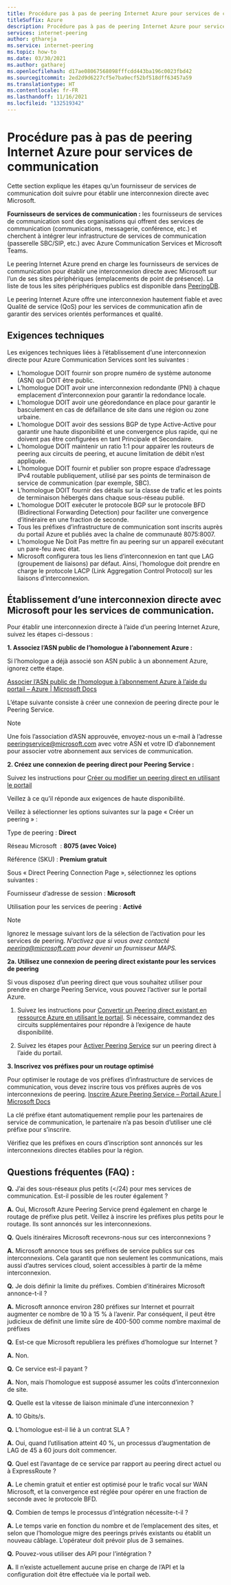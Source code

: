 ```yaml
---
title: Procédure pas à pas de peering Internet Azure pour services de communication
titleSuffix: Azure
description: Procédure pas à pas de peering Internet Azure pour services de communication
services: internet-peering
author: gthareja
ms.service: internet-peering
ms.topic: how-to
ms.date: 03/30/2021
ms.author: gatharej
ms.openlocfilehash: d17ae08067568098fffcdd443ba196c0023fbd42
ms.sourcegitcommit: 2ed2d9d6227cf5e7ba9ecf52bf518dff63457a59
ms.translationtype: HT
ms.contentlocale: fr-FR
ms.lasthandoff: 11/16/2021
ms.locfileid: "132519342"
---
```

# <a name="azure-internet-peering-for-communications-services-walkthrough"></a>Procédure pas à pas de peering Internet Azure pour services de communication

Cette section explique les étapes qu’un fournisseur de services de communication doit suivre pour établir une interconnexion directe avec Microsoft.

**Fournisseurs de services de communication :** les fournisseurs de services de communication sont des organisations qui offrent des services de communication (communications, messagerie, conférence, etc.) et cherchent à intégrer leur infrastructure de services de communication (passerelle SBC/SIP, etc.) avec Azure Communication Services et Microsoft Teams. 

Le peering Internet Azure prend en charge les fournisseurs de services de communication pour établir une interconnexion directe avec Microsoft sur l’un de ses sites périphériques (emplacements de point de présence). La liste de tous les sites périphériques publics est disponible dans [PeeringDB](https://www.peeringdb.com/net/694).

Le peering Internet Azure offre une interconnexion hautement fiable et avec Qualité de service (QoS) pour les services de communication afin de garantir des services orientés performances et qualité.

## <a name="technical-requirements"></a>Exigences techniques
Les exigences techniques liées à l’établissement d’une interconnexion directe pour Azure Communication Services sont les suivantes :
-   L’homologue DOIT fournir son propre numéro de système autonome (ASN) qui DOIT être public.
-   L’homologue DOIT avoir une interconnexion redondante (PNI) à chaque emplacement d’interconnexion pour garantir la redondance locale.
-   L’homologue DOIT avoir une géoredondance en place pour garantir le basculement en cas de défaillance de site dans une région ou zone urbaine.
-   L’homologue DOIT avoir des sessions BGP de type Active-Active pour garantir une haute disponibilité et une convergence plus rapide, qui ne doivent pas être configurées en tant Principale et Secondaire.
-   L’homologue DOIT maintenir un ratio 1:1 pour appairer les routeurs de peering aux circuits de peering, et aucune limitation de débit n’est appliquée.
-   L’homologue DOIT fournir et publier son propre espace d’adressage IPv4 routable publiquement, utilisé par ses points de terminaison de service de communication (par exemple, SBC). 
-   L’homologue DOIT fournir des détails sur la classe de trafic et les points de terminaison hébergés dans chaque sous-réseau publié. 
-   L’homologue DOIT exécuter le protocole BGP sur le protocole BFD (Bidirectional Forwarding Detection) pour faciliter une convergence d’itinéraire en une fraction de seconde.
-   Tous les préfixes d’infrastructure de communication sont inscrits auprès du portail Azure et publiés avec la chaîne de communauté 8075:8007.
-   L’homologue Ne Doit Pas mettre fin au peering sur un appareil exécutant un pare-feu avec état. 
-   Microsoft configurera tous les liens d’interconnexion en tant que LAG (groupement de liaisons) par défaut. Ainsi, l’homologue doit prendre en charge le protocole LACP (Link Aggregation Control Protocol) sur les liaisons d’interconnexion.

## <a name="establishing-direct-interconnect-with-microsoft-for-communications-services"></a>Établissement d’une interconnexion directe avec Microsoft pour les services de communication.

Pour établir une interconnexion directe à l’aide d’un peering Internet Azure, suivez les étapes ci-dessous :

**1. Associez l’ASN public de l’homologue à l’abonnement Azure :**

Si l’homologue a déjà associé son ASN public à un abonnement Azure, ignorez cette étape.

[Associer l’ASN public de l’homologue à l’abonnement Azure à l’aide du portail – Azure | Microsoft Docs](./howto-subscription-association-portal.md)

L’étape suivante consiste à créer une connexion de peering directe pour le Peering Service.

> [!NOTE]
> Une fois l’association d’ASN approuvée, envoyez-nous un e-mail à l’adresse peeringservice@microsoft.com avec votre ASN et votre ID d’abonnement pour associer votre abonnement aux services de communication. 

**2. Créez une connexion de peering direct pour Peering Service :**

Suivez les instructions pour [Créer ou modifier un peering direct en utilisant le portail](./howto-direct-portal.md)

Veillez à ce qu’il réponde aux exigences de haute disponibilité.

Veillez à sélectionner les options suivantes sur la page « Créer un peering » :

Type de peering : **Direct**

Réseau Microsoft  : **8075 (avec Voice)**

Référence (SKU) : **Premium gratuit**


Sous « Direct Peering Connection Page », sélectionnez les options suivantes :

Fournisseur d’adresse de session : **Microsoft**

Utilisation pour les services de peering : **Activé**

> [!NOTE] 
> Ignorez le message suivant lors de la sélection de l’activation pour les services de peering.
> *N’activez que si vous avez contacté peering@microsoft.com pour devenir un fournisseur MAPS.*


  **2a. Utilisez une connexion de peering direct existante pour les services de peering**

Si vous disposez d’un peering direct que vous souhaitez utiliser pour prendre en charge Peering Service, vous pouvez l’activer sur le portail Azure.
1.  Suivez les instructions pour [Convertir un Peering direct existant en ressource Azure en utilisant le portail](./howto-legacy-direct-portal.md).
Si nécessaire, commandez des circuits supplémentaires pour répondre à l’exigence de haute disponibilité.

2.  Suivez les étapes pour [Activer Peering Service](./howto-peering-service-portal.md) sur un peering direct à l’aide du portail.




**3. Inscrivez vos préfixes pour un routage optimisé**

Pour optimiser le routage de vos préfixes d’infrastructure de services de communication, vous devez inscrire tous vos préfixes auprès de vos interconnexions de peering.
[Inscrire Azure Peering Service – Portail Azure | Microsoft Docs](../peering-service/azure-portal.md)

La clé préfixe étant automatiquement remplie pour les partenaires de service de communication, le partenaire n’a pas besoin d’utiliser une clé préfixe pour s’inscrire. 

Vérifiez que les préfixes en cours d’inscription sont annoncés sur les interconnexions directes établies pour la région.


## <a name="faqs"></a>Questions fréquentes (FAQ) :

**Q.**  J’ai des sous-réseaux plus petits (</24) pour mes services de communication. Est-il possible de les router également ?

**A.**  Oui, Microsoft Azure Peering Service prend également en charge le routage de préfixe plus petit. Veillez à inscrire les préfixes plus petits pour le routage. Ils sont annoncés sur les interconnexions.

**Q.**  Quels itinéraires Microsoft recevrons-nous sur ces interconnexions ?

**A.** Microsoft annonce tous ses préfixes de service publics sur ces interconnexions. Cela garantit que non seulement les communications, mais aussi d’autres services cloud, soient accessibles à partir de la même interconnexion.

**Q.**  Je dois définir la limite du préfixes. Combien d’itinéraires Microsoft annonce-t-il ?

**A.** Microsoft annonce environ 280 préfixes sur Internet et pourrait augmenter ce nombre de 10 à 15 % à l’avenir. Par conséquent, il peut être judicieux de définit une limite sûre de 400-500 comme nombre maximal de préfixes

**Q.** Est-ce que Microsoft republiera les préfixes d’homologue sur Internet ?

**A.** Non.

**Q.** Ce service est-il payant ?

**A.** Non, mais l’homologue est supposé assumer les coûts d’interconnexion de site.

**Q.** Quelle est la vitesse de liaison minimale d’une interconnexion ?

**A.** 10 Gbits/s.

**Q.** L’homologue est-il lié à un contrat SLA ?

**A.** Oui, quand l’utilisation atteint 40 %, un processus d’augmentation de LAG de 45 à 60 jours doit commencer.

**Q.** Quel est l’avantage de ce service par rapport au peering direct actuel ou à ExpressRoute ?

**A.** Le chemin gratuit et entier est optimisé pour le trafic vocal sur WAN Microsoft, et la convergence est réglée pour opérer en une fraction de seconde avec le protocole BFD.

**Q.** Combien de temps le processus d’intégration nécessite-t-il ?

**A.** Le temps varie en fonction du nombre et de l’emplacement des sites, et selon que l’homologue migre des peerings privés existants ou établit un nouveau câblage. L’opérateur doit prévoir plus de 3 semaines.

**Q.** Pouvez-vous utiliser des API pour l’intégration ?

**A.** Il n’existe actuellement aucune prise en charge de l’API et la configuration doit être effectuée via le portail web.

